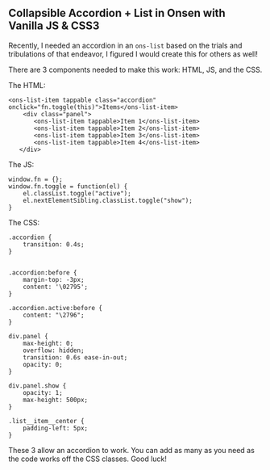 

## Collapsible Accordion + List in Onsen with Vanilla JS & CSS3

Recently, I needed an accordion in an `ons-list` based on the trials and tribulations of that endeavor, I figured I would create this for others as well!

There are 3 components needed to make this work:  HTML, JS, and the CSS.

The HTML:

    <ons-list-item tappable class="accordion" onclick="fn.toggle(this)">Items</ons-list-item>
        <div class="panel">
           <ons-list-item tappable>Item 1</ons-list-item>
           <ons-list-item tappable>Item 2</ons-list-item>
           <ons-list-item tappable>Item 3</ons-list-item>
           <ons-list-item tappable>Item 4</ons-list-item>         
       </div>

The JS:

    window.fn = {};
    window.fn.toggle = function(el) {
        el.classList.toggle("active");
        el.nextElementSibling.classList.toggle("show");
    }

The CSS:

    .accordion {
        transition: 0.4s;
    }
    
    
    .accordion:before {
        margin-top: -3px;
        content: '\02795';
    }
    
    .accordion.active:before {
        content: "\2796";
    }
    
    div.panel {
        max-height: 0;
        overflow: hidden;
        transition: 0.6s ease-in-out;
        opacity: 0;
    }
    
    div.panel.show {
        opacity: 1;
        max-height: 500px;
    }
    
    .list__item__center {
        padding-left: 5px;
    }

These 3 allow an accordion to work.  You can add as many as you need as the code works off the CSS classes.  Good luck!
